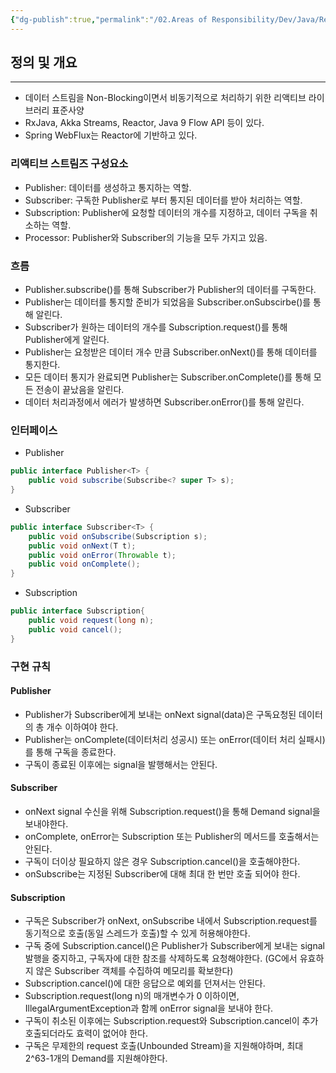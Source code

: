 ```yaml
---
{"dg-publish":true,"permalink":"/02.Areas of Responsibility/Dev/Java/Reactive Streams/","tags":["dev","reactive","async"],"noteIcon":""}
---
```


## 정의 및 개요
--- 
- 데이터 스트림을 Non-Blocking이면서 비동기적으로 처리하기 위한 리액티브 라이브러리 표준사양
- RxJava, Akka Streams, Reactor, Java 9 Flow API 등이 있다.
- Spring WebFlux는 Reactor에 기반하고 있다.
### 리액티브 스트림즈 구성요소
- Publisher: 데이터를 생성하고 통지하는 역할.
- Subscriber: 구독한 Publisher로 부터 통지된 데이터를 받아 처리하는 역할.
- Subscription: Publisher에 요청할 데이터의 개수를 지정하고, 데이터 구독을 취소하는 역할.
- Processor: Publisher와 Subscriber의 기능을 모두 가지고 있음.
### 흐름
- Publisher.subscribe()를 통해 Subscriber가 Publisher의 데이터를 구독한다.
- Publisher는 데이터를 통지할 준비가 되었음을 Subscriber.onSubscirbe()를 통해 알린다.
- Subscriber가 원하는 데이터의 개수를 Subscription.request()를 통해 Publisher에게 알린다. 
- Publisher는 요청받은 데이터 개수 만큼 Subscriber.onNext()를 통해 데이터를 통지한다.
- 모든 데이터 통지가 완료되면 Publisher는 Subscriber.onComplete()를 통해 모든 전송이 끝났음을 알린다.
- 데이터 처리과정에서 에러가 발생하면 Subscriber.onError()를 통해 알린다.
### 인터페이스
- Publisher
```java
public interface Publisher<T> {
	public void subscribe(Subscribe<? super T> s);
}
```
- Subscriber
```java
public interface Subscriber<T> {
	public void onSubscribe(Subscription s);
	public void onNext(T t);
	public void onError(Throwable t);
	public void onComplete();
}
```
- Subscription
```java
public interface Subscription{
	public void request(long n);
	public void cancel();
}
```
### 구현 규칙
#### Publisher
- Publisher가 Subscriber에게 보내는 onNext signal(data)은 구독요청된 데이터의 총 개수 이하여야 한다.
- Publisher는 onComplete(데이터처리 성공시) 또는 onError(데이터 처리 실패시)를 통해 구독을 종료한다.
- 구독이 종료된 이후에는 signal을 발행해서는 안된다.
#### Subscriber
- onNext signal 수신을 위해 Subscription.request()을 통해 Demand signal을 보내야한다.
- onComplete, onError는 Subscription 또는 Publisher의 메서드를 호출해서는 안된다.
- 구독이 더이상 필요하지 않은 경우 Subscription.cancel()을 호출해야한다.
- onSubscribe는 지정된 Subscriber에 대해 최대 한 번만 호출 되어야 한다.
#### Subscription
- 구독은 Subscriber가 onNext, onSubscribe 내에서 Subscription.request를 동기적으로 호출(동일 스레드가 호출)할 수 있게 허용해야한다.
- 구독 중에 Subscription.cancel()은 Publisher가 Subscriber에게 보내는 signal 발행을 중지하고, 구독자에 대한 참조를 삭제하도록 요청해야한다. (GC에서 유효하지 않은 Subscriber 객체를 수집하여 메모리를 확보한다)
- Subscription.cancel()에 대한 응답으로 예외를 던져서는 안된다.
- Subscription.request(long n)의 매개변수가 0 이하이면, IllegalArgumentException과 함께 onError signal을 보내야 한다.
- 구독이 취소된 이후에는 Subscription.request와 Subscription.cancel이 추가 호출되더라도 효력이 없어야 한다.
- 구독은 무제한의 request 호출(Unbounded Stream)을 지원해야하며, 최대 2^63-1개의 Demand를 지원해야한다.
